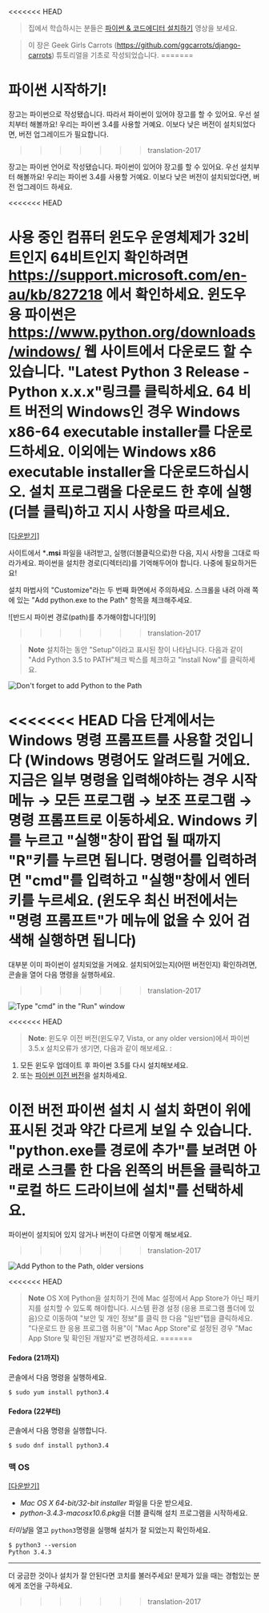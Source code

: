 <<<<<<< HEAD
> 집에서 학습하시는 분들은 [파이썬 & 코드에디터 설치하기](https://www.youtube.com/watch?v=pVTaqzKZCdA) 영상을 보세요.

> 이 장은 Geek Girls Carrots (https://github.com/ggcarrots/django-carrots) 튜토리얼을 기초로 작성되었습니다.
=======
# 파이썬 시작하기!

장고는 파이썬으로 작성됐습니다. 따라서 파이썬이 있어야 장고를 할 수 있어요. 우선 설치부터 해볼까요! 우리는 파이썬 3.4를 사용할 거예요. 이보다 낮은 버전이 설치되었다면, 버전 업그레이드가 필요합니다.
>>>>>>> translation-2017

장고는 파이썬 언어로 작성됐습니다. 파이썬이 있어야 장고를 할 수 있어요. 우선 설치부터 해볼까요! 우리는 파이썬 3.4를 사용할 거예요. 이보다 낮은 버전이 설치되었다면, 버전 업그레이드 하세요.

<<<<<<< HEAD

<!--sec data-title="Windows" data-id="python_windows" data-collapse=true ces-->

사용 중인 컴퓨터 윈도우 운영체제가 32비트인지 64비트인지 확인하려면 https://support.microsoft.com/en-au/kb/827218 에서 확인하세요. 윈도우 용 파이썬은 https://www.python.org/downloads/windows/ 웹 사이트에서 다운로드 할 수 있습니다. "Latest Python 3 Release - Python x.x.x"링크를 클릭하세요. **64 비트** 버전의 Windows인 경우 **Windows x86-64 executable installer**를 다운로드하세요. 이외에는 **Windows x86 executable installer**을 다운로드하십시오. 설치 프로그램을 다운로드 한 후에 실행(더블 클릭)하고 지시 사항을 따르세요.
=======
[[다운받기]](https://www.python.org/downloads/release/python-343/)

사이트에서 ***.msi** 파일을 내려받고, 실행(더블클릭으로)한 다음, 지시 사항을 그대로 따라가세요. 파이썬을 설치한 경로(디렉터리)를 기억해두어야 합니다. 나중에 필요하거든요!

설치 마법사의 "Customize"라는 두 번째 화면에서 주의하세요. 스크롤을 내려 아래 쪽에 있는 "Add python.exe to the Path" 항목을 체크해주세요.

![반드시 파이썬 경로(path)를 추가해야합니다!][9]
>>>>>>> translation-2017

> **Note** 설치하는 동안 "Setup"이라고 표시된 창이 나타납니다. 다음과 같이 "Add Python 3.5 to PATH"체크 박스를 체크하고 "Install Now"를 클릭하세요.

![Don't forget to add Python to the Path](../python_installation/images/python-installation-options.png)

<<<<<<< HEAD
다음 단계에서는 Windows 명령 프롬프트를 사용할 것입니다 (Windows 명령어도 알려드릴 거에요. 지금은 일부 명령을 입력해야하는 경우 시작 메뉴 → 모든 프로그램 → 보조 프로그램 → 명령 프롬프트로 이동하세요. Windows 키를 누르고 "실행"창이 팝업 될 때까지 "R"키를 누르면 됩니다. 명령어를 입력하려면 "cmd"를 입력하고 "실행"창에서 엔터키를 누르세요. (윈도우 최신 버전에서는 "명령 프롬프트"가 메뉴에 없을 수 있어 검색해 실행하면 됩니다)
=======
대부분 이미 파이썬이 설치되었을 거에요. 설치되어있는지(어떤 버전인지) 확인하려면, 콘솔을 열어 다음 명령을 실행하세요.
>>>>>>> translation-2017

![Type "cmd" in the "Run" window](../python_installation/images/windows-plus-r.png)

<<<<<<< HEAD
> **Note**: 윈도우 이전 버전(윈도우7, Vista, or any older version)에서 파이썬 3.5.x 설치오류가 생기면, 다음과 같이 해보세요. :
1. 모든 윈도우 업데이트 후 파이썬 3.5를 다시 설치해보세요.
2. 또는 [파이썬 이전 버전](https://www.python.org/downloads/windows/)을 설치하세요. 

이전 버전 파이썬 설치 시 설치 화면이 위에 표시된 것과 약간 다르게 보일 수 있습니다. "python.exe를 경로에 추가"를 보려면 아래로 스크롤 한 다음 왼쪽의 버튼을 클릭하고 "로컬 하드 드라이브에 설치"를 선택하세요.
=======
파이썬이 설치되어 있지 않거나 버전이 다르면 이렇게 해보세요.
>>>>>>> translation-2017

![Add Python to the Path, older versions](../python_installation/images/add_python_to_windows_path.png)

<!--endsec-->

<!--sec data-title="OS X" data-id="python_OSX"
data-collapse=true ces-->

<<<<<<< HEAD
> **Note** OS X에 Python을 설치하기 전에 Mac 설정에서 App Store가 아닌 패키지를 설치할 수 있도록 해야합니다. 시스템 환경 설정 (응용 프로그램 폴더에 있음)으로 이동하여 "보안 및 개인 정보"를 클릭 한 다음 "일반"탭을 클릭하세요. "다운로드 한 응용 프로그램 허용"이 "Mac App Store"로 설정된 경우 "Mac App Store 및 확인된 개발자"로 변경하세요.
=======

#### Fedora (21까지)

콘솔에서 다음 명령을 실행하세요.

    $ sudo yum install python3.4


#### Fedora (22부터)

콘솔에서 다음 명령을 실행합니다.

    $ sudo dnf install python3.4


### 맥 OS

[[다운받기]](https://www.python.org/downloads/release/python-343/)
  * *Mac OS X 64-bit/32-bit installer* 파일을 다운 받으세요.
  * *python-3.4.3-macosx10.6.pkg*을 더블 클릭해 설치 프로그램을 시작하세요.

*터미널*을 열고 `python3`명령을 실행해 설치가 잘 되었는지 확인하세요.

    $ python3 --version
    Python 3.4.3


* * *

더 궁금한 것이나 설치가 잘 안된다면 코치를 불러주세요! 문제가 있을 때는 경험있는 분에게 조언을 구하세요.
>>>>>>> translation-2017

